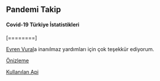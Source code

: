 ## Pandemi Takip

#### Covid-19 Türkiye İstatistikleri

[========]

[Evren Vural](https://github.com/evrenvural "Evren Vural")a inanılmaz yardımları için çok teşekkür ediyorum.

[Önizleme](https://raw.githubusercontent.com/berkaypehlevan/pandemi-takip/master/pandemitakip.jpeg "Önizleme")

[Kullanılan Api ](https://coronavirus-19-api.herokuapp.com/countries/turkey "Kullanılan Api ")
